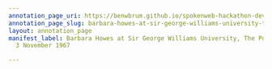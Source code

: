 ```yaml
---
annotation_page_uri: https://benwbrum.github.io/spokenweb-hackathon-development-noterms/annotations/barbara-howes-at-sir-george-williams-university-the-poetry-series-3-november-1967-canvas-1-audience.json
annotation_page_slug: barbara-howes-at-sir-george-williams-university-the-poetry-series-3-november-1967-canvas-1-audience
layout: annotation_page
manifest_label: Barbara Howes at Sir George Williams University, The Poetry Series,
  3 November 1967

---
```

